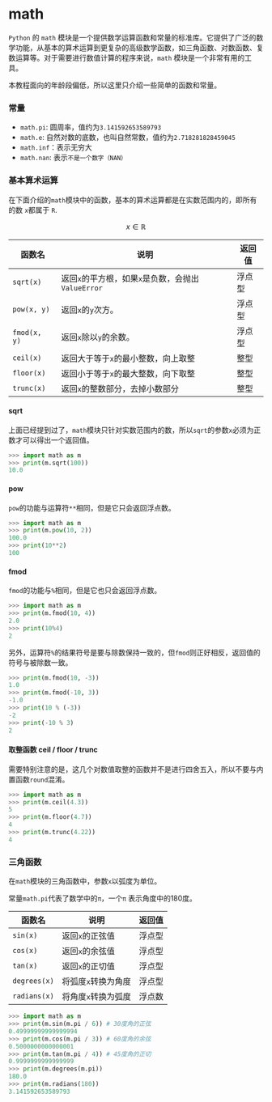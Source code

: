 
# math

`Python` 的 `math` 模块是一个提供数学运算函数和常量的标准库。它提供了广泛的数学功能，从基本的算术运算到更复杂的高级数学函数，如三角函数、对数函数、复数运算等。对于需要进行数值计算的程序来说，`math` 模块是一个非常有用的工具。

本教程面向的年龄段偏低，所以这里只介绍一些简单的函数和常量。

### 常量

- `math.pi`: 圆周率，值约为`3.141592653589793`
- `math.e`: 自然对数的底数，也叫自然常数，值约为`2.718281828459045`
- `math.inf`：表示无穷大
- `math.nan`: 表示`不是一个数字（NAN）`

### 基本算术运算

在下面介绍的`math`模块中的函数，基本的算术运算都是在实数范围内的，即所有的数 `x`都属于 `R`.

$$ x \in \mathbb{R} $$

| 函数名          | 说明                                  | 返回值 |
| ------------ | ----------------------------------- | --- |
| `sqrt(x)`    | 返回`x`的平方根，如果`x`是负数，会抛出 `ValueError` | 浮点型 |
| `pow(x, y)`  | 返回`x`的`y`次方。                        | 浮点型 |
| `fmod(x, y)` | 返回`x`除以`y`的余数。                      | 浮点型 |
| `ceil(x)`    | 返回大于等于`x`的最小整数，向上取整                 | 整型  |
| `floor(x)`   | 返回小于等于`x`的最大整数，向下取整                 | 整型  |
| `trunc(x)`   | 返回`x`的整数部分，去掉小数部分                   | 整型  |

#### sqrt

上面已经提到过了，`math`模块只针对实数范围内的数，所以`sqrt`的参数`x`必须为正数才可以得出一个返回值。

```python
>>> import math as m
>>> print(m.sqrt(100))
10.0
```

#### pow

`pow`的功能与运算符`**`相同，但是它只会返回浮点数。

```python
>>> import math as m
>>> print(m.pow(10, 2))
100.0
>>> print(10**2)
100
```

#### fmod

`fmod`的功能与`%`相同，但是它也只会返回浮点数。

```python
>>> import math as m
>>> print(m.fmod(10, 4))
2.0
>>> print(10%4)
2
```

另外，运算符`%`的结果符号是要与除数保持一致的，但`fmod`则正好相反，返回值的符号与被除数一致。

```python
>>> print(m.fmod(10, -3))
1.0
>>> print(m.fmod(-10, 3))
-1.0
>>> print(10 % (-3))
-2
>>> print(-10 % 3)
2
```

#### 取整函数 ceil / floor / trunc

需要特别注意的是，这几个对数值取整的函数并不是进行四舍五入，所以不要与内置函数`round`混淆。

```python
>>> import math as m
>>> print(m.ceil(4.3))
5
>>> print(m.floor(4.7))
4
>>> print(m.trunc(4.22))
4
```

### 三角函数

在`math`模块的三角函数中，参数`x`以弧度为单位。

常量`math.pi`代表了数学中的`π`，一个`π` 表示角度中的180度。

| 函数名          | 说明          | 返回值 |
| ------------ | ----------- | --- |
| `sin(x)`     | 返回`x`的正弦值   | 浮点型 |
| `cos(x)`     | 返回`x`的余弦值   | 浮点型 |
| `tan(x)`     | 返回`x`的正切值   | 浮点型 |
| `degrees(x)` | 将弧度`x`转换为角度 | 浮点型 |
| `radians(x)` | 将角度`x`转换为弧度 | 浮点数 |

```python
>>> import math as m
>>> print(m.sin(m.pi / 6)) # 30度角的正弦
0.49999999999999994
>>> print(m.cos(m.pi / 3)) # 60度角的余弦
0.5000000000000001
>>> print(m.tan(m.pi / 4)) # 45度角的正切
0.9999999999999999
>>> print(m.degrees(m.pi))
180.0
>>> print(m.radians(180))
3.141592653589793
```

